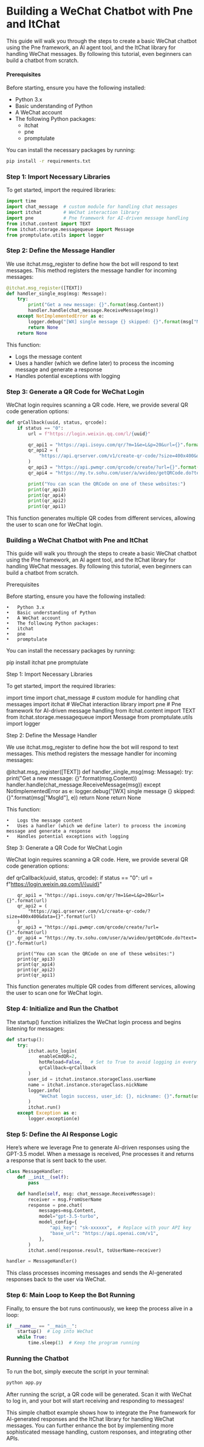 # Building a WeChat Chatbot with Pne and ItChat

This guide will walk you through the steps to create a basic WeChat chatbot using the Pne framework, an AI agent tool, and the ItChat library for handling WeChat messages. By following this tutorial, even beginners can build a chatbot from scratch.

#### Prerequisites

Before starting, ensure you have the following installed:

- Python 3.x
- Basic understanding of Python
- A WeChat account
- The following Python packages:
  - itchat
  - pne
  - promptulate

You can install the necessary packages by running:

```bash
pip install -r requirements.txt
```

### Step 1: Import Necessary Libraries

To get started, import the required libraries:

```python
import time
import chat_message  # custom module for handling chat messages
import itchat        # WeChat interaction library
import pne           # Pne framework for AI-driven message handling
from itchat.content import TEXT
from itchat.storage.messagequeue import Message
from promptulate.utils import logger
```

### Step 2: Define the Message Handler

We use itchat.msg_register to define how the bot will respond to text messages. This method registers the message handler for incoming messages:

```python
@itchat.msg_register([TEXT])
def handler_single_msg(msg: Message):
    try:
        print("Get a new message: {}".format(msg.Content))
        handler.handle(chat_message.ReceiveMessage(msg))
    except NotImplementedError as e:
        logger.debug("[WX] single message {} skipped: {}".format(msg["MsgId"], e))
        return None
    return None
```

This function:

- Logs the message content
- Uses a handler (which we define later) to process the incoming message and generate a response
- Handles potential exceptions with logging

### Step 3: Generate a QR Code for WeChat Login

WeChat login requires scanning a QR code. Here, we provide several QR code generation options:

```python
def qrCallback(uuid, status, qrcode):
    if status == "0":
        url = f"https://login.weixin.qq.com/l/{uuid}"

        qr_api1 = "https://api.isoyu.com/qr/?m=1&e=L&p=20&url={}".format(url)
        qr_api2 = (
            "https://api.qrserver.com/v1/create-qr-code/?size=400x400&data={}".format(url)
        )
        qr_api3 = "https://api.pwmqr.com/qrcode/create/?url={}".format(url)
        qr_api4 = "https://my.tv.sohu.com/user/a/wvideo/getQRCode.do?text={}".format(url)

        print("You can scan the QRCode on one of these websites:")
        print(qr_api3)
        print(qr_api4)
        print(qr_api2)
        print(qr_api1)
```

This function generates multiple QR codes from different services, allowing the user to scan one for WeChat login.

### Building a WeChat Chatbot with Pne and ItChat

This guide will walk you through the steps to create a basic WeChat chatbot using the Pne framework, an AI agent tool, and the ItChat library for handling WeChat messages. By following this tutorial, even beginners can build a chatbot from scratch.

Prerequisites

Before starting, ensure you have the following installed:

    •	Python 3.x
    •	Basic understanding of Python
    •	A WeChat account
    •	The following Python packages:
    •	itchat
    •	pne
    •	promptulate

You can install the necessary packages by running:

pip install itchat pne promptulate

Step 1: Import Necessary Libraries

To get started, import the required libraries:

import time
import chat_message # custom module for handling chat messages
import itchat # WeChat interaction library
import pne # Pne framework for AI-driven message handling
from itchat.content import TEXT
from itchat.storage.messagequeue import Message
from promptulate.utils import logger

Step 2: Define the Message Handler

We use itchat.msg_register to define how the bot will respond to text messages. This method registers the message handler for incoming messages:

@itchat.msg_register([TEXT])
def handler_single_msg(msg: Message):
try:
print("Get a new message: {}".format(msg.Content))
handler.handle(chat_message.ReceiveMessage(msg))
except NotImplementedError as e:
logger.debug("[WX] single message {} skipped: {}".format(msg["MsgId"], e))
return None
return None

This function:

    •	Logs the message content
    •	Uses a handler (which we define later) to process the incoming message and generate a response
    •	Handles potential exceptions with logging

Step 3: Generate a QR Code for WeChat Login

WeChat login requires scanning a QR code. Here, we provide several QR code generation options:

def qrCallback(uuid, status, qrcode):
if status == "0":
url = f"https://login.weixin.qq.com/l/{uuid}"

        qr_api1 = "https://api.isoyu.com/qr/?m=1&e=L&p=20&url={}".format(url)
        qr_api2 = (
            "https://api.qrserver.com/v1/create-qr-code/?size=400x400&data={}".format(url)
        )
        qr_api3 = "https://api.pwmqr.com/qrcode/create/?url={}".format(url)
        qr_api4 = "https://my.tv.sohu.com/user/a/wvideo/getQRCode.do?text={}".format(url)

        print("You can scan the QRCode on one of these websites:")
        print(qr_api3)
        print(qr_api4)
        print(qr_api2)
        print(qr_api1)

This function generates multiple QR codes from different services, allowing the user to scan one for WeChat login.

### Step 4: Initialize and Run the Chatbot

The startup() function initializes the WeChat login process and begins listening for messages:

```python
def startup():
    try:
        itchat.auto_login(
            enableCmdQR=2,
            hotReload=False,   # Set to True to avoid logging in every time
            qrCallback=qrCallback
        )
        user_id = itchat.instance.storageClass.userName
        name = itchat.instance.storageClass.nickName
        logger.info(
            "WeChat login success, user_id: {}, nickname: {}".format(user_id, name)
        )
        itchat.run()
    except Exception as e:
        logger.exception(e)
```

### Step 5: Define the AI Response Logic

Here’s where we leverage Pne to generate AI-driven responses using the GPT-3.5 model. When a message is received, Pne processes it and returns a response that is sent back to the user.

```python
class MessageHandler:
    def __init__(self):
        pass

    def handle(self, msg: chat_message.ReceiveMessage):
        receiver = msg.FromUserName
        response = pne.chat(
            messages=msg.Content,
            model="gpt-3.5-turbo",
            model_config={
                "api_key": "sk-xxxxxx",  # Replace with your API key
                "base_url": "https://api.openai.com/v1",
            },
        )
        itchat.send(response.result, toUserName=receiver)

handler = MessageHandler()
```

This class processes incoming messages and sends the AI-generated responses back to the user via WeChat.

### Step 6: Main Loop to Keep the Bot Running

Finally, to ensure the bot runs continuously, we keep the process alive in a loop:

```python
if __name__ == "__main__":
    startup()  # Log into WeChat
    while True:
        time.sleep(1)  # Keep the program running
```

### Running the Chatbot

To run the bot, simply execute the script in your terminal:

```bash
python app.py
```

After running the script, a QR code will be generated. Scan it with WeChat to log in, and your bot will start receiving and responding to messages!

This simple chatbot example shows how to integrate the Pne framework for AI-generated responses and the ItChat library for handling WeChat messages. You can further enhance the bot by implementing more sophisticated message handling, custom responses, and integrating other APIs.
